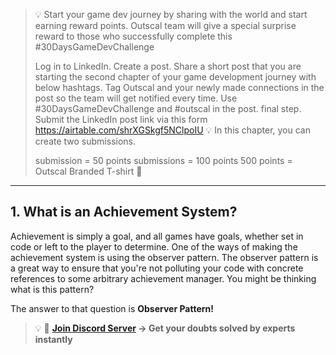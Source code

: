 >💡 Start your game dev journey by sharing with the world and start earning reward points. Outscal team will give a special surprise reward to those who successfully complete this #30DaysGameDevChallenge
>
>Log in to LinkedIn.
Create a post.
Share a short post that you are starting the second chapter of your game development journey with below hashtags.
Tag Outscal and your newly made connections in the post so the team will get notified every time. Use #30DaysGameDevChallenge and #outscal in the post. final step. Submit the LinkedIn post link via this form https://airtable.com/shrXGSkgf5NClpoIU
💡 In this chapter, you can create two submissions.
>
>submission = 50 points
submissions = 100 points
500 points = Outscal Branded T-shirt 👕
>
---

## 1. What is an Achievement System?

Achievement is simply a goal, and all games have goals, whether set in code or left to the player to determine. One of the ways of making the achievement system is using the observer pattern. The observer pattern is a great way to ensure that you're not polluting your code with concrete references to some arbitrary achievement manager. You might be thinking what is this pattern? 

The answer to that question is **Observer Pattern!**


>💡 🚀 **[Join Discord Server](https://discord.gg/J5zDscnzms) → Get your doubts solved by experts instantly**
